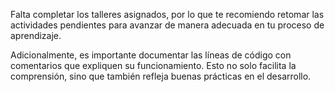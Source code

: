 Falta completar los talleres asignados, por lo que te recomiendo retomar las actividades pendientes para avanzar de manera adecuada en tu proceso de aprendizaje.

Adicionalmente, es importante documentar las líneas de código con comentarios que expliquen su funcionamiento. Esto no solo facilita la comprensión, sino que también refleja buenas prácticas en el desarrollo.
